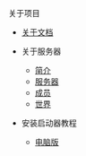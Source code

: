 
关于项目
- [关于文档](about/关于本文档的说明.md)
  
- 关于服务器
  - [简介](about-server/introduction.md)
  - [服务器](about-server/server.md)
  - [成员](about-server/members.md)
  - [世界](about-server/world.md)

- 安装启动器教程
  - [电脑版](教程/安装/电脑版安装教程.md)
